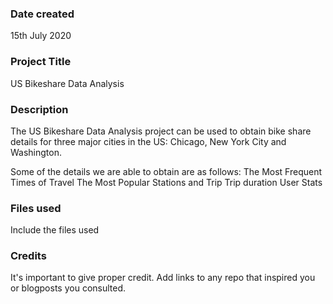 ### Date created
15th July 2020

### Project Title
US Bikeshare Data Analysis

### Description
The US Bikeshare Data Analysis project can be used to obtain bike share details for three major cities in the US:
    Chicago, New York City and Washington. 

Some of the details we are able to obtain are as follows:
    The Most Frequent Times of Travel
    The Most Popular Stations and Trip
    Trip duration
    User Stats

### Files used
Include the files used

### Credits
It's important to give proper credit. Add links to any repo that inspired you or blogposts you consulted.

